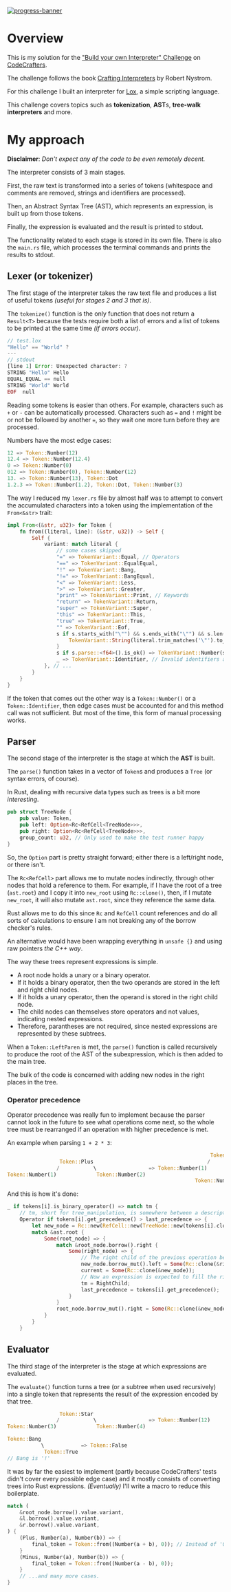 [![progress-banner](https://backend.codecrafters.io/progress/interpreter/066ff837-6033-4841-b2ae-19d073a1a7b8)](https://app.codecrafters.io/users/codecrafters-bot?r=2qF)

# Overview

This is my solution for the
["Build your own Interpreter" Challenge](https://app.codecrafters.io/courses/interpreter/overview) on [CodeCrafters](https://app.codecrafters.io).

The challenge follows the book
[Crafting Interpreters](https://craftinginterpreters.com/) by Robert Nystrom.

For this challenge I built an interpreter for [Lox](https://craftinginterpreters.com/the-lox-language.html), a simple scripting language.

This challenge covers topics such as **tokenization**, **AST**s, **tree-walk interpreters** and more.

# My approach

**Disclaimer**: *Don't expect any of the code to be even remotely decent.*

The interpreter consists of 3 main stages.

First, the raw text is transformed into a series of tokens (whitespace and comments are removed, strings and identifiers are processed). 

Then, an Abstract Syntax Tree (AST), which represents an expression, is built up from those tokens. 

Finally, the expression is evaluated and the result is printed to stdout.

The functionality related to each stage is stored in its own file. There is also the `main.rs` file, which processes the terminal commands and prints the results to stdout.

## Lexer (or tokenizer)

The first stage of the interpreter takes the raw text file and produces a list of useful tokens *(useful for stages 2 and 3 that is)*.

The `tokenize()` function is the only function that does not return a `Result<T>` because the tests require both a list of errors and a list of tokens to be printed at the same time *(if errors occur)*.

```rs
// test.lox
"Hello" == "World" ?
---
// stdout
[line 1] Error: Unexpected character: ?
STRING "Hello" Hello
EQUAL_EQUAL == null
STRING "World" World
EOF  null
```

Reading some tokens is easier than others. For example, characters such as `+` or `-` can be automatically processed. Characters such as `=` and `!` might be or not be followed by another `=`, so they wait one more turn before they are processed.

Numbers have the most edge cases:

```rs
12 => Token::Number(12)
12.4 => Token::Number(12.4)
0 => Token::Number(0)
012 => Token::Number(0), Token::Number(12)
13. => Token::Number(13), Token::Dot
1.2.3 => Token::Number(1.2), Token::Dot, Token::Number(3)
```

The way I reduced my `lexer.rs` file by almost half was to attempt to convert the accumulated characters into a token using the implementation of the `From<&str>` trait:

```rs
impl From<(&str, u32)> for Token {
    fn from((literal, line): (&str, u32)) -> Self {
        Self {
            variant: match literal {
                // some cases skipped
                "=" => TokenVariant::Equal, // Operators
                "==" => TokenVariant::EqualEqual,
                "!" => TokenVariant::Bang,
                "!=" => TokenVariant::BangEqual,
                "<" => TokenVariant::Less,
                ">" => TokenVariant::Greater,
                "print" => TokenVariant::Print, // Keywords
                "return" => TokenVariant::Return,
                "super" => TokenVariant::Super,
                "this" => TokenVariant::This,
                "true" => TokenVariant::True,
                "" => TokenVariant::Eof,
                s if s.starts_with("\"") && s.ends_with("\"") && s.len() > 1 => {
                    TokenVariant::String(literal.trim_matches('\"').to_owned())
                }
                s if s.parse::<f64>().is_ok() => TokenVariant::Number(s.parse().unwrap()),
                _ => TokenVariant::Identifier, // Invalid identifiers are still processed as identifiers!
            }, // ...
        }
    }
}
```

If the token that comes out the other way is a `Token::Number()` or a `Token::Identifier`, then edge cases must be accounted for and this method call was not sufficient. But most of the time, this form of manual processing works.

## Parser

The second stage of the interpreter is the stage at which the **AST** is built.

The `parse()` function takes in a vector of `Token`s and produces a `Tree` (or syntax errors, of course).

In Rust, dealing with recursive data types such as trees is a bit more *interesting*.

```rs
pub struct TreeNode {
    pub value: Token,
    pub left: Option<Rc<RefCell<TreeNode>>>,
    pub right: Option<Rc<RefCell<TreeNode>>>,
    group_count: u32, // Only used to make the test runner happy
}
```

So, the `Option` part is pretty straight forward; either there is a left/right node, or there isn't.

The `Rc<RefCell>` part allows me to mutate nodes indirectly, through other nodes that hold a reference to them. For example, if I have the root of a tree (`ast.root`) and I copy it into `new_root` using `Rc::clone()`, then, if I mutate `new_root`, it will also mutate `ast.root`, since they reference the same data. 

Rust allows me to do this since `Rc` and `RefCell` count references and do all sorts of calculations to ensure I am not breaking any of the borrow checker's rules.

An alternative would have been wrapping everything in `unsafe {}` and using raw pointers *the C++ way*.

The way these trees represent expressions is simple.
- A root node holds a unary or a binary operator.
- If it holds a binary operator, then the two operands are stored in the left and right child nodes.
- If it holds a unary operator, then the operand is stored in the right child node.
- The child nodes can themselves store operators and not values, indicating nested expressions.
- Therefore, parantheses are not required, since nested expressions are represented by these subtrees.

When a `Token::LeftParen` is met, the `parse()` function is called recursively to produce the root of the AST of the subexpression, which is then added to the main tree.

The bulk of the code is concerned with adding new nodes in the right places in the tree.

### Operator precedence

Operator precedence was really fun to implement because the parser cannot look in the future to see what operations come next, so the whole tree must be rearranged if an operation with higher precedence is met.

An example when parsing `1 + 2 * 3`:

```rs
                                                                  Token::Plus
                 Token::Plus                                     /           \
                /           \                 => Token::Number(1)             Token::Star
Token::Number(1)             Token::Number(2)                                /           \
                                                             Token::Number(2)             Token::Number(3)
```

And this is how it's done:

```rs
_ if tokens[i].is_binary_operator() => match tm { 
    // tm, short for tree_manipulation, is somewhere between a descriptor for the expected token and the way in which the tree is mutated. It's an enum.
    Operator if tokens[i].get_precedence() > last_precedence => {
        let new_node = Rc::new(RefCell::new(TreeNode::new(tokens[i].clone(), 0)));
        match &ast.root {
            Some(root_node) => {
                match &root_node.borrow().right {
                    Some(right_node) => {
                        // The right child of the previous operation becomes the left child of the current operation (see Token::Number(2) in the example)
                        new_node.borrow_mut().left = Some(Rc::clone(&right_node));
                        current = Some(Rc::clone(&new_node));
                        // Now an expression is expected to fill the right child of the current operation
                        tm = RightChild;
                        last_precedence = tokens[i].get_precedence();
                    }
                }
                root_node.borrow_mut().right = Some(Rc::clone(&new_node));
            }
        }
    }
```

## Evaluator

The third stage of the interpreter is the stage at which expressions are evaluated.

The `evaluate()` function turns a tree (or a subtree when used recursively) into a single token that represents the result of the expression encoded by that tree.

```rs
                 Token::Star
                /           \                 => Token::Number(12)
Token::Number(3)             Token::Number(4)
```

```rs
Token::Bang
           \            => Token::False
            Token::True
// Bang is '!'
```

It was by far the easiest to implement (partly because CodeCrafters' tests didn't cover every possible edge case) and it mostly consists of converting trees into Rust expressions. *(Eventually)* I'll write a macro to reduce this boilerplate.

```rs
match (
    &root_node.borrow().value.variant,
    &l.borrow().value.variant,
    &r.borrow().value.variant,
) {
    (Plus, Number(a), Number(b)) => {
        final_token = Token::from((Number(a + b), 0)); // Instead of '0' it should determine the line number of the result of the expression (somehow)
    }
    (Minus, Number(a), Number(b)) => {
        final_token = Token::from((Number(a - b), 0));
    }
    // ...and many more cases.
}
```
